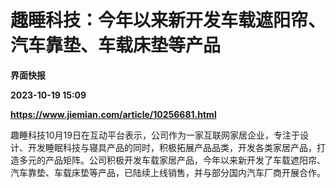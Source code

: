 # 趣睡科技：今年以来新开发车载遮阳帘、汽车靠垫、车载床垫等产品
**界面快报**

**2023-10-19 15:09**

**https://www.jiemian.com/article/10256681.html**

趣睡科技10月19日在互动平台表示，公司作为一家互联网家居企业，专注于设计、开发睡眠科技与寝具产品的同时，积极拓展产品品类，开发各类家居产品，打造多元的产品矩阵。公司积极开发车载家居产品，今年以来新开发了车载遮阳帘、汽车靠垫、车载床垫等产品，已陆续上线销售，并与部分国内汽车厂商开展合作。
